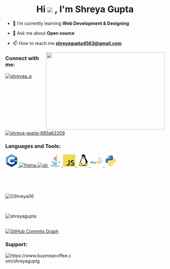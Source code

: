 <h1 align="center">Hi <img src="https://raw.githubusercontent.com/MartinHeinz/MartinHeinz/master/wave.gif" width="30px"> , I'm Shreya Gupta</h1>


- 🌱 I’m currently learning **Web Development & Designing**

- 💬 Ask me about **Open source**

- 📫 How to reach me **shreyagupta4563@gmail.com**

<img align="right" src="https://media2.giphy.com/media/765ccrAiB0g9z6EApL/giphy.gif?cid=ecf05e474q95bxey2lwas07715a61eojc67atgesfzkcuo1f&rid=giphy.gif&ct=g" height="245" width="375" />

<h3 align="left">Connect with me:</h3>
<p align="left">
<a href="https://twitter.com/shreyaa_g" target="blank"><img align="center" src="https://raw.githubusercontent.com/rahuldkjain/github-profile-readme-generator/master/src/images/icons/Social/twitter.svg" alt="shreyaa_g" height="30" width="40" /></a>
<a href="https://linkedin.com/in/shreya-gupta-685a62209" target="blank"><img align="center" src="https://raw.githubusercontent.com/rahuldkjain/github-profile-readme-generator/master/src/images/icons/Social/linked-in-alt.svg" alt="shreya-gupta-685a62209" height="30" width="40" /></a>
</p>
<h3 align="left">Languages and Tools:</h3>
<p align="left"> 
<a href="https://www.w3schools.com/cpp/" target="_blank" rel="noreferrer"> <img src="https://raw.githubusercontent.com/devicons/devicon/master/icons/cplusplus/cplusplus-original.svg" alt="cplusplus" width="40" height="40"/> </a>
<a href="https://www.figma.com/" target="_blank" rel="noreferrer"> <img src="https://www.vectorlogo.zone/logos/figma/figma-icon.svg" alt="figma" width="40" height="40"/> </a>
<a href="https://git-scm.com/" target="_blank" rel="noreferrer"> <img src="https://www.vectorlogo.zone/logos/git-scm/git-scm-icon.svg" alt="git" width="40" height="40"/> </a>
<a href="https://www.java.com" target="_blank" rel="noreferrer"> <img src="https://raw.githubusercontent.com/devicons/devicon/master/icons/java/java-original.svg" alt="java" width="40" height="40"/> </a> 
<a href="https://developer.mozilla.org/en-US/docs/Web/JavaScript" target="_blank" rel="noreferrer"> <img src="https://raw.githubusercontent.com/devicons/devicon/master/icons/javascript/javascript-original.svg" alt="javascript" width="40" height="40"/> </a> 
 <a href="https://www.linux.org/" target="_blank" rel="noreferrer"> <img src="https://raw.githubusercontent.com/devicons/devicon/master/icons/linux/linux-original.svg" alt="linux" width="40" height="40"/> </a> 
 <a href="https://www.mysql.com/" target="_blank" rel="noreferrer"> <img src="https://raw.githubusercontent.com/devicons/devicon/master/icons/mysql/mysql-original-wordmark.svg" alt="mysql" width="40" height="40"/> </a> 
 <a href="https://www.python.org" target="_blank" rel="noreferrer"> <img src="https://raw.githubusercontent.com/devicons/devicon/master/icons/python/python-original.svg" alt="python" width="40" height="40"/> </a>
</p>
<br><br><br>
<p><img align="center" src="https://github-readme-stats.vercel.app/api/top-langs?username=GShreya06&show_icons=true&theme=aura&locale=en&layout=compact" alt="GShreya06" /></p>
<br>
<p><img align="center" src="https://github-readme-streak-stats.herokuapp.com/?user=GShreya06&theme=radical" alt="shreyagupta" /></p>
<br>
<a href="http://www.github.com/GShreya06"><img src="https://activity-graph.herokuapp.com/graph?username=GShreya06&bg_color=171717&color=ffffff&line=14b8a6&point=ffffff&area_color=171717&area=true&hide_border=true&custom_title=GitHub%20Commits%20Graph" alt="GitHub Commits Graph" /></a>

<h3 align="left">Support:</h3>
<p><a href="https://www.buymeacoffee.com/shreyaguptg?new=1"> <img align="left" src="https://cdn.buymeacoffee.com/buttons/v2/default-yellow.png" height="50" width="210" alt="https://www.buymeacoffee.com/shreyaguptg" /></a></p><br><br>
